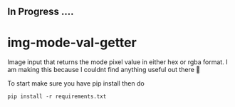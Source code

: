 ## In Progress ....
# img-mode-val-getter
Image input that returns the mode pixel value in either hex or rgba format.
I am making this because I couldnt find anything useful out there 🥲

To start make sure you have pip install then do 
```
pip install -r requirements.txt
```
